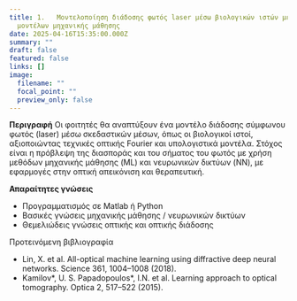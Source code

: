 ```yaml
---
title: 1.	Μοντελοποίηση διάδοσης φωτός laser μέσω βιολογικών ιστών με τη χρήση
  μοντέλων μηχανικής μάθησης
date: 2025-04-16T15:35:00.000Z
summary: ""
draft: false
featured: false
links: []
image:
  filename: ""
  focal_point: ""
  preview_only: false
---
```

**Περιγραφή**
Οι φοιτητές θα αναπτύξουν ένα μοντέλο διάδοσης σύμφωνου φωτός (laser) μέσω σκεδαστικών μέσων, όπως οι βιολογικοί ιστοί, αξιοποιώντας τεχνικές οπτικής Fourier και υπολογιστικά μοντέλα. Στόχος είναι η πρόβλεψη της διασποράς και του σήματος του φωτός με χρήση μεθόδων μηχανικής μάθησης (ML) και νευρωνικών δικτύων (NN), με εφαρμογές στην οπτική απεικόνιση και θεραπευτική.

**Απαραίτητες γνώσεις**

* Προγραμματισμός σε Matlab ή Python
* Βασικές γνώσεις μηχανικής μάθησης / νευρωνικών δικτύων
* Θεμελιώδεις γνώσεις οπτικής και οπτικής διάδοσης

Προτεινόμενη βιβλιογραφία 
* Lin, X. et al. All-optical machine learning using diffractive deep neural networks. Science 361, 1004–1008 (2018).
* Kamilov*, U. S. Papadopoulos*, I.N. et al. Learning approach to optical tomography. Optica 2, 517–522 (2015).
